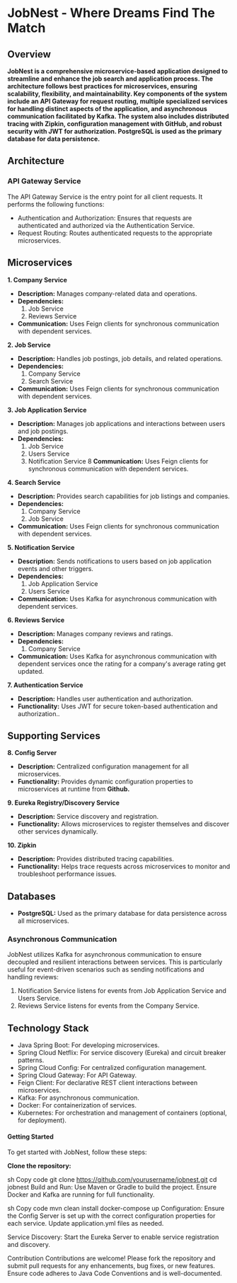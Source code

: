 # JobNest - Where Dreams Find The Match
## Overview
**JobNest is a comprehensive microservice-based application designed to streamline and enhance the job search and application process. The architecture follows best practices for microservices, ensuring scalability, flexibility, and maintainability. Key components of the system include an API Gateway for request routing, multiple specialized services for handling distinct aspects of the application, and asynchronous communication facilitated by Kafka. The system also includes distributed tracing with Zipkin, configuration management with GitHub, and robust security with JWT for authorization. PostgreSQL is used as the primary database for data persistence.**

## Architecture
### API Gateway Service
The API Gateway Service is the entry point for all client requests. It performs the following functions:

* Authentication and Authorization: Ensures that requests are authenticated and authorized via the Authentication Service.
* Request Routing: Routes authenticated requests to the appropriate microservices.

## Microservices
**1. Company Service**

* **Description:** Manages company-related data and operations.
* **Dependencies:**
  1. Job Service
  2. Reviews Service
* **Communication:** Uses Feign clients for synchronous communication with dependent services.

**2. Job Service**

* **Description:** Handles job postings, job details, and related operations.
* **Dependencies:**
  1. Company Service
  2. Search Service
* **Communication:** Uses Feign clients for synchronous communication with dependent services.

**3. Job Application Service**

* **Description:** Manages job applications and interactions between users and job postings.
* **Dependencies:**
  1. Job Service
  2. Users Service
  3. Notification Service
8 **Communication:** Uses Feign clients for synchronous communication with dependent services.

**4. Search Service**

* **Description:** Provides search capabilities for job listings and companies.
* **Dependencies:**
  1. Company Service
  2. Job Service
* **Communication:** Uses Feign clients for synchronous communication with dependent services.

**5. Notification Service**

* **Description:** Sends notifications to users based on job application events and other triggers.
* **Dependencies:**
  1. Job Application Service
  2. Users Service
* **Communication:** Uses Kafka for asynchronous communication with dependent services.

**6. Reviews Service**

* **Description:** Manages company reviews and ratings.
* **Dependencies:**
  1. Company Service
* **Communication:** Uses Kafka for asynchronous communication with dependent services once the rating for a company's average rating get updated.

**7. Authentication Service**

* **Description:** Handles user authentication and authorization.
* **Functionality:** Uses JWT for secure token-based authentication and authorization..

## Supporting Services

**8. Config Server**

* **Description:** Centralized configuration management for all microservices.
* **Functionality:** Provides dynamic configuration properties to microservices at runtime from **Github.**

**9. Eureka Registry/Discovery Service**

* **Description:** Service discovery and registration.
* **Functionality:** Allows microservices to register themselves and discover other services dynamically.

**10. Zipkin**
* **Description:** Provides distributed tracing capabilities.
* **Functionality:** Helps trace requests across microservices to monitor and troubleshoot performance issues.

## Databases
* **PostgreSQL:** Used as the primary database for data persistence across all microservices.

### Asynchronous Communication
JobNest utilizes Kafka for asynchronous communication to ensure decoupled and resilient interactions between services. This is particularly useful for event-driven scenarios such as sending notifications and handling reviews:

1. Notification Service listens for events from Job Application Service and Users Service.
2. Reviews Service listens for events from the Company Service.

## Technology Stack
* Java Spring Boot: For developing microservices.
* Spring Cloud Netflix: For service discovery (Eureka) and circuit breaker patterns.
* Spring Cloud Config: For centralized configuration management.
* Spring Cloud Gateway: For API Gateway.
* Feign Client: For declarative REST client interactions between microservices.
* Kafka: For asynchronous communication.
* Docker: For containerization of services.
* Kubernetes: For orchestration and management of containers (optional, for deployment).

#### Getting Started
To get started with JobNest, follow these steps:

**Clone the repository:**

sh
Copy code
git clone https://github.com/yourusername/jobnest.git
cd jobnest
Build and Run:
Use Maven or Gradle to build the project. Ensure Docker and Kafka are running for full functionality.

sh
Copy code
mvn clean install
docker-compose up
Configuration:
Ensure the Config Server is set up with the correct configuration properties for each service. Update application.yml files as needed.

Service Discovery:
Start the Eureka Server to enable service registration and discovery.

Contribution
Contributions are welcome! Please fork the repository and submit pull requests for any enhancements, bug fixes, or new features. Ensure code adheres to Java Code Conventions and is well-documented.
